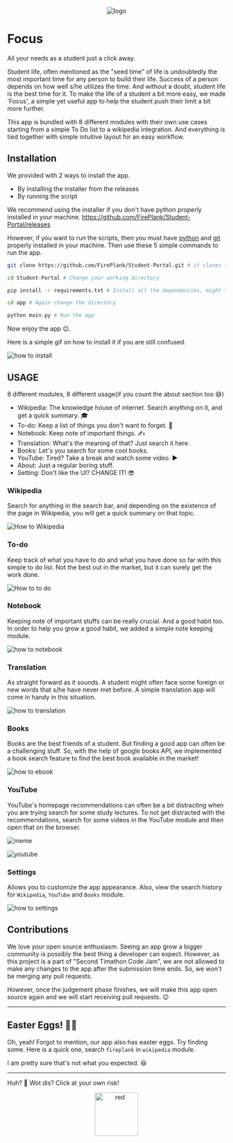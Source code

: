<div align="center"> <img src="https://res.cloudinary.com/mr-chathan/image/upload/v1609853842/20210105_185942_0000_ylaorv.png" alt="logo">
</div>

# Focus

All your needs as a student just a click away.

Student life, often mentioned as the "seed time" of life is undoubtedly the most important time for any person to build their life. Success of a person depends on how well s/he utilizes the time. And without a doubt, student life is the best time for it. To make the life of a student a bit more easy, we made 'Focus', a simple yet useful app to help the student push their limit a bit more further.

This app is bundled with 8 different modules with their own use cases starting from a simple To Do list to a wikipedia integration. And everything is tied together with simple intuitive layout for an easy workflow.

## Installation

We provided with 2 ways to install the app.

- By installing the installer from the releases
- By running the script

We recommend using the installer if you don't have python properly installed in your machine.
https://github.com/FirePlank/Student-Portal/releases

However, if you want to run the scripts, then you must have [python](https://www.python.org/downloads/) and [git](https://git-scm.com/downloads) properly installed in your machine. Then use these 5 simple commands to run the app.

```bash
git clone https://github.com/FirePlank/Student-Portal.git # it clones the repository in your machine

cd Student-Portal # Change your working directory

pip install -r requirements.txt # Install all the dependencies, might take time depending on your internet speed

cd app # Again change the directory

python main.py # Run the app
```

Now enjoy the app 😉.

Here is a simple gif on how to install it if you are still confused.

![how to install](http://res.cloudinary.com/muhimen/image/upload/v1604124914/sp_how_to_install.gif)

## USAGE

8 different modules, 8 different usage(if you count the about section too 😅)

- Wikipedia: The knowledge house of internet. Search anything on it, and get a quick summary. 🎓
- To-do: Keep a list of things you don't want to forget. 📝
- Notebook: Keep note of important things. ✍
- Translation: What's the meaning of that? Just search it here.
- Books: Let's you search for some cool books.
- YouTube: Tired? Take a break and watch some video. ▶
- About: Just a regular boring stuff.
- Setting: Don't like the UI? CHANGE IT! 😎

### Wikipedia
Search for anything in the search bar, and depending on the existence of the page in Wikipedia, you will get a quick summary on that topic.

![How to Wikipedia](http://res.cloudinary.com/muhimen/image/upload/v1604124914/sp_how_to_wiki.gif)

### To-do
Keep track of what you have to do and what you have done so far with this simple to do list. Not the best out in the market, but it can surely get the work done.

![How to to do](http://res.cloudinary.com/muhimen/image/upload/v1604124914/sp_how_to_todo.gif)

### Notebook
Keeping note of important stuffs can be really crucial. And a good habit too. In order to help you grow a good habit, we added a simple note keeping module.

![how to notebook](http://res.cloudinary.com/muhimen/image/upload/v1604124914/sp_how_to_notebook.gif)

### Translation
As straight forward as it sounds. A student might often face some foreign or new words that s/he have never met before. A simple translation app will come in handy in this situation.

![how to translation](http://res.cloudinary.com/muhimen/image/upload/v1604124914/sp_how_to_translate.gif)

### Books
Books are the best friends of a student. But finding a good app can often be a challenging stuff. So, with the help of google books API, we implemented a book search feature to find the best book available in the market!

![how to ebook](http://res.cloudinary.com/muhimen/image/upload/v1604124914/sp_how_to_books.gif)

### YouTube
YouTube's homepage recommendations can often be a bit distracting when you are trying search for some study lectures. To not get distracted with the recommendations, search for some videos in the YouTube module and then open that on the browser.

![meme](https://en.meming.world/images/en/thumb/4/4a/Modern_Problems_Require_Modern_Solutions.jpg/300px-Modern_Problems_Require_Modern_Solutions.jpg)

![youtube](http://res.cloudinary.com/muhimen/image/upload/v1604124914/sp_how_to_youtube.gif)

### Settings
Allows you to customize the app appearance. Also, view the search history for `Wikipedia`, `YouTube` and `Books` module.

![how to settings](http://res.cloudinary.com/muhimen/image/upload/v1604124914/sp_how_to_settings.gif)

## Contributions
We love your open source enthusiasm. Seeing an app grow a bigger community is possibly the best thing a developer can expect. However, as this project is a part of "Second Timathon Code Jam", we are not allowed to make any changes to the app after the submission time ends. So, we won't be merging any pull requests.

However, once the judgement phase finishes, we will make this app open source again and we will start receiving pull requests. 😉

***

## Easter Eggs! 🥚🥚
Oh, yeah! Forgot to mention, our app also has easter eggs. Try finding some. Here is a quick one, search `fireplank` in `wikipedia` module.

I am pretty sure that's not what you expected. 😆

***

Huh? 🤨 Wot dis? Click at your own risk!

<div align="center">
    <a href="https://bit.ly/2EqoBMo"> <img src="https://www.flaticon.com/svg/static/icons/svg/3325/3325082.svg" height=100 width=100 alt="red" style="align:center"> </a>
</div>
